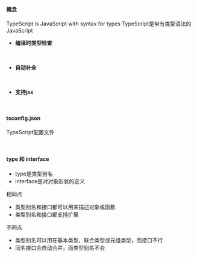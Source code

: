 

#### 概念
TypeScript is JavaScript with syntax for types
TypeScript是带有类型语法的JavaScript

- **编译时类型检查**
<br>  

- **自动补全**
<br>

- **支持jsx**

<br>

#### tsconfig.json

TypeScript配置文件

<br>

#### type 和 interface

- type是类型别名
- interface是对对象形状的定义

相同点

- 类型别名和接口都可以用来描述对象或函数
- 类型别名和接口都支持扩展

不同点

- 类型别名可以用在基本类型、联合类型或元组类型，而接口不行
- 同名接口会自动合并，而类型别名不会